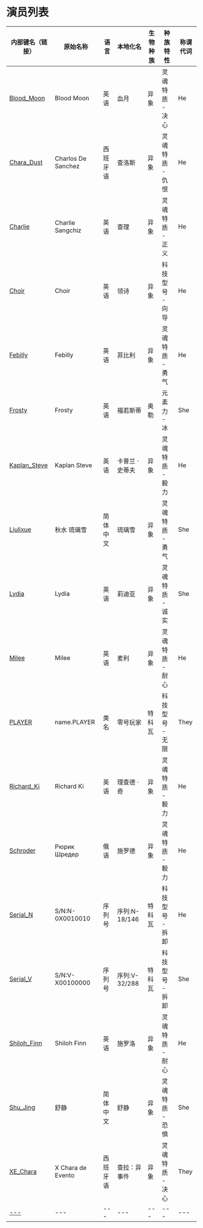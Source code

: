 # 演员列表

|内部键名（链接）|原始名称|语言|本地化名|生物种族|种族特性|称谓代词|
|---|---|---|---|---|---|---|
|[Blood_Moon](Blood_Moon.md)|Blood Moon|英语|血月|异象|灵魂特质 - 决心|He|
|[Chara_Dust](Chara_Dust.md)|Charlos De Sanchez|西班牙语|查洛斯|异象|灵魂特质 - 仇恨|He|
|[Charlie](Charlie.md)|Charlie Sangchiz|英语|查理|异象|灵魂特质 - 正义|He|
|[Choir](Choir.md)|Choir|英语|领诗|异象|科技型号 - 向导|He|
|[Febilly](Febilly.md)|Febilly|英语|菲比利|异象|灵魂特质 - 勇气|He|
|[Frosty](Frosty.md)|Frosty|英语|福若斯蒂|奥勒|元素力 - 冰|She|
|[Kaplan_Steve](Kaplan_Steve.md)|Kaplan Steve|英语|卡普兰 · 史蒂夫|异象|灵魂特质 - 毅力|He|
|[Liulixue](Liulixue.md)|秋水 琉璃雪|简体中文|琉璃雪|异象|灵魂特质 - 勇气|She|
|[Lydia](Lydia.md)|Lydia|英语|莉迪亚|异象|灵魂特质 - 诚实|She|
|[Milee](Milee.md)|Milee|英语|麦利|异象|灵魂特质 - 耐心|He|
|[PLAYER](PLAYER.md)|name.PLAYER|类名|零号玩家|特科瓦|科技型号 - 无限|They|
|[Richard_Ki](Richard_Ki.md)|Richard Ki|英语|理查德 · 奇|异象|灵魂特质 - 毅力|He|
|[Schroder](Schroder.md)|Рюрик Шредер|俄语|施罗德|异象|灵魂特质 - 毅力|He|
|[Serial_N](Serial_N.md)|S/N:N-0X0010010|序列号|序列:N-18/146|特科瓦|科技型号 - 拆卸|He|
|[Serial_V](Serial_V.md)|S/N:V-X00100000|序列号|序列:V-32/288|特科瓦|科技型号 - 拆卸|She|
|[Shiloh_Finn](Shiloh_Finn.md)|Shiloh Finn|英语|施罗洛|异象|灵魂特质 - 耐心|He|
|[Shu_Jing](Shu_Jing.md)|舒静|简体中文|舒静|异象|灵魂特质 - 恐惧|She|
|[XE_Chara](XE_Chara)|X Chara de Evento|西班牙语|查拉：异事件|异象|灵魂特质 - 决心|They|
|[---]()|---|---|---|---|---|---|
